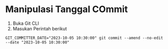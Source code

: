 # Manipulasi Tanggal COmmit
1. Buka Git CLI
2. Masukan Perintah berikut
```
GIT_COMMITTER_DATE="2023-10-05 10:30:00" git commit --amend --no-edit --date "2023-10-05 10:30:00"
```